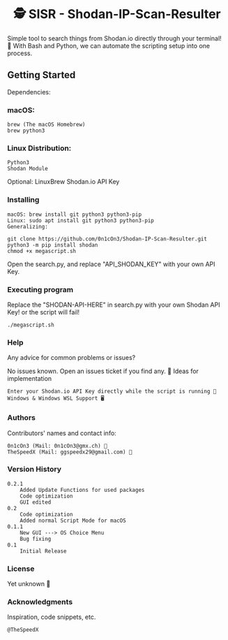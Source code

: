 <h1 align="center">🕵️  SISR - Shodan-IP-Scan-Resulter</h1>

Simple tool to search things from Shodan.io directly through your terminal! 🐍
With Bash and Python, we can automate the scripting setup into one process.

## Getting Started
Dependencies:

### macOS:

    brew (The macOS Homebrew)
    brew python3

### Linux Distribution:

    Python3
    Shodan Module

Optional: 
LinuxBrew
Shodan.io API Key


### Installing

    macOS: brew install git python3 python3-pip
    Linux: sudo apt install git python3 python3-pip
    Generalizing:

    git clone https://github.com/0n1cOn3/Shodan-IP-Scan-Resulter.git
    python3 -m pip install shodan
    chmod +x megascript.sh

Open the search.py, and replace "API_SHODAN_KEY" with your own API Key.
### Executing program

Replace the "SHODAN-API-HERE" in search.py with your own Shodan API Key! or the script will fail!

    ./megascript.sh

### Help

Any advice for common problems or issues?

No issues known. Open an issues ticket if you find any. 🚨
Ideas for implementation

    Enter your Shodan.io API Key directly while the script is running 🚀
    Windows & Windows WSL Support 🖥️

### Authors

Contributors' names and contact info:

    0n1cOn3 (Mail: 0n1cOn3@gmx.ch) 👤
    TheSpeedX (Mail: ggspeedx29@gmail.com) 👤

### Version History

    0.2.1
        Added Update Functions for used packages
        Code optimization
        GUI edited
    0.2
        Code optimization
        Added normal Script Mode for macOS
    0.1.1
        New GUI ---> OS Choice Menu
        Bug fixing
    0.1
        Initial Release

### License

Yet unknown 🤔

### Acknowledgments

Inspiration, code snippets, etc.

    @TheSpeedX
